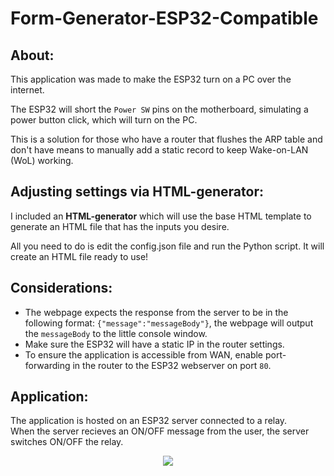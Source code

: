 # Form-Generator-ESP32-Compatible

## About:

This application was made to make the ESP32 turn on a PC over the internet.

The ESP32 will short the `Power SW` pins on the motherboard, simulating a power button click, which will turn on the PC.

This is a solution for those who have a router that flushes the ARP table and don't have means to manually add a static record to keep Wake-on-LAN (WoL) working.

## Adjusting settings via HTML-generator:

I included an **HTML-generator** which will use the base HTML template to generate an HTML file that has the inputs you desire.

All you need to do is edit the config.json file and run the Python script. It will create an HTML file ready to use!

## Considerations:

- The webpage expects the response from the server to be in the following format: `{"message":"messageBody"}`, the webpage will output the `messageBody` to the little console window.
- Make sure the ESP32 will have a static IP in the router settings.
- To ensure the application is accessible from WAN, enable port-forwarding in the router to the ESP32 webserver on port `80`.

## Application:

The application is hosted on an ESP32 server connected to a relay.  
When the server recieves an ON/OFF message from the user, the server switches ON/OFF the relay.

<p align="center">
  <img src="https://github.com/AbdullahAlKhafajiDev/remote-ESP32-communication/blob/main/appImage.png?raw=true" />
</p>
